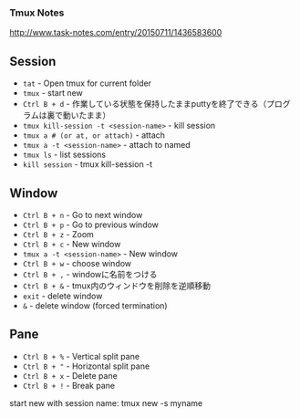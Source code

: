 ### Tmux Notes
http://www.task-notes.com/entry/20150711/1436583600

## Session
* `tat` - Open tmux for current folder
* `tmux` - start new
* `Ctrl B + d` - 作業している状態を保持したままputtyを終了できる（プログラムは裏で動いたまま） 
* `tmux kill-session -t <session-name>` - kill session
* `tmux a # (or at, or attach)` - attach
* `tmux a -t <session-name>` -  attach to named
* `tmux ls` - list sessions
* `kill session` - tmux kill-session -t <session-name>
## Window
* `Ctrl B + n` - Go to next window
* `Ctrl B + p` - Go to previous window
* `Ctrl B + z` - Zoom
* `Ctrl B + c` - New window
* `tmux a -t <session-name>` - New window
* `Ctrl B + w` - choose window 
* `Ctrl B + ,` - windowに名前をつける 
* `Ctrl B + &` - tmux内のウィンドウを削除を逆順移動
* `exit` - delete window
* `&` - delete window (forced termination)

## Pane
* `Ctrl B + %` - Vertical split pane
* `Ctrl B + "` - Horizontal split pane
* `Ctrl B + x` - Delete pane
* `Ctrl B + !` - Break pane



start new with session name:
    tmux new -s myname

